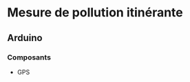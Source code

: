 Mesure de pollution itinérante
==============================

Arduino
-------

### Composants

* GPS
